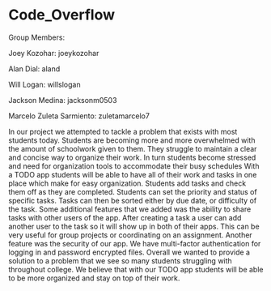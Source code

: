 # Code_Overflow
Group Members: 

Joey Kozohar: joeykozohar

Alan Dial: aland

Will Logan: willslogan

Jackson Medina: jacksonm0503

Marcelo Zuleta Sarmiento: zuletamarcelo7

In our project we attempted to tackle a problem that exists with most students today. Students are becoming more and more overwhelmed with the amount of schoolwork given to them. They struggle to maintain a clear and concise way to organize their work. In turn students become stressed and need for organization tools to accommodate their busy schedules
With a TODO app students will be able to have all of their work and tasks in one place which make for easy organization. Students add tasks and check them off as they are completed. Students can set the priority and status of specific tasks. Tasks can then be sorted either by due date, or difficulty of the task. Some additional features that we added was the ability to share tasks with other users of the app. After creating a task a user can add another user to the task so it will show up in both of their apps. This can be very useful for group projects or coordinating on an assignment. Another feature was the security of our app. We have multi-factor authentication for logging in and password encrypted files. 
Overall we wanted to provide a solution to a problem that we see so many students struggling with throughout college. We believe that with our TODO app students will be able to be more organized and stay on top of their work. 

